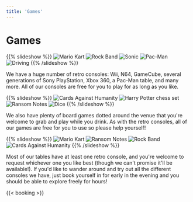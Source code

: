 ```yaml
---
title: 'Games'
---
```


# Games

{{% slideshow %}}
![Mario Kart](images/mariokart.jpeg)
![Rock Band](images/rockband.jpeg)
![Sonic](images/sonic.jpeg)
![Pac-Man](images/pacman.jpeg)
![Driving](images/driving.jpeg)
{{% /slideshow %}}

We have a huge number of retro consoles: Wii, N64, GameCube, several
generations of Sony PlayStation, Xbox 360, a Pac-Man table, and many
more.  All of our consoles are free for you to play for as long as you
like.

{{% slideshow %}}
![Cards Against Humanity](images/cardsagainsthumanity.jpeg)
![Harry Potter chess set](images/chess.jpeg)
![Ransom Notes](images/ransomnotes.jpeg)
![Dice](images/dice.jpeg)
{{% /slideshow %}}

We also have plenty of board games dotted around the venue that you're
welcome to grab and play while you drink.  As with the retro consoles,
all of our games are free for you to use so please help yourself!

{{% slideshow %}}
![Mario Kart](images/mariokart.jpeg)
![Ransom Notes](images/ransomnotes.jpeg)
![Rock Band](images/rockband.jpeg)
![Cards Against Humanity](images/cardsagainsthumanity.jpeg)
{{% /slideshow %}}

Most of our tables have at least one retro console, and you're welcome
to request whichever one you like best (though we can't promise it'll
be available!).  If you'd like to wander around and try out all the
different consoles we have, just book yourself in for early in the
evening and you should be able to explore freely for hours!

{{< booking >}}
